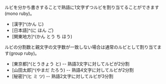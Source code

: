 ルビを分かち書きすることで熟語に1文字ずつルビを割り当てることができます(mono ruby)。

* [漢字]^(かん じ)
* [日本語]^(に ほん ご)
* [関東地方]^(かん とう ち ほう)

ルビの分割数と親文字の文字数が一致しない場合は通常のルビとして割り当てます(group ruby)。

* [東京都]^(とうきょう と)   -- 熟語3文字に対してルビが2分割
* [山田太郎]^(やまだ たろう) -- 熟語4文字に対してルビが2分割
* [秘密]^(ヒ ミ ツ)          -- 熟語2文字に対してルビが3分割